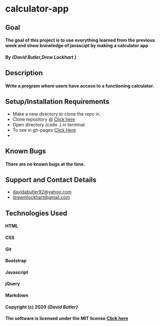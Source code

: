 # calculator-app
## Goal 

#### The goal of this project is to use everything learned from the previous week and show knowledge of javascipt by making a calculator app
#### By _**{David Butler,Drew Lockhart }**_

## Description
#### Write a program where users have access to a functioning calculator.

## Setup/Installation Requirements
* Make a new directory to clone the repo in.
* Clone repository @ [Click here](https://github.com/davidabutler92/calculator-app.git)
* Open directory (code .) in terminal.
* To see in gh-pages [Click Here](https://davidabutler92.github.io/calculator-app/)  
* 

## Known Bugs 
#### There are no known bugs at the time.

## Support and Contact Details
* davidabutler92@yahoo.com
* drewmlockhart@gmail.com

## Technologies Used 
#### HTML
#### CSS
#### Git 
#### Bootstrap
#### Javascript
#### jQuery 
#### Markdown

#### Copyright (c) 2020 **_{David Butler}_**
#### The software is licensed under the MIT license [Click here](LICENSE.md)
